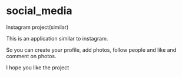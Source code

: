 # social_media
Instagram project(similar)

This is an application similar to instagram. 

So you can create your profile, add photos, follow people and like and comment on photos. 

I hope you like the project
